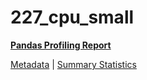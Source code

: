 # 227_cpu_small

[**Pandas Profiling Report**](https://epistasislab.github.io/pmlb/profile/227_cpu_small.html)

[Metadata](metadata.yaml) | [Summary Statistics](summary_stats.tsv)

